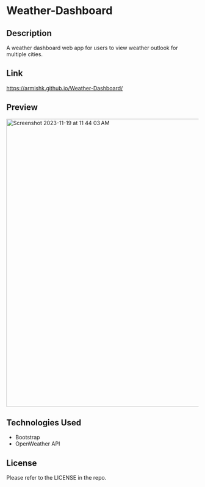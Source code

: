 # Weather-Dashboard
## Description
A weather dashboard web app for users to view weather outlook for multiple cities.
## Link
https://armishk.github.io/Weather-Dashboard/
## Preview
<img width="755" alt="Screenshot 2023-11-19 at 11 44 03 AM" src="https://github.com/Armishk/Weather-Dashboard/assets/134334179/3978b46b-c0c9-45ab-bf26-fa68c036cddb">

## Technologies Used
- Bootstrap
- OpenWeather API
## License
Please refer to the LICENSE in the repo.
